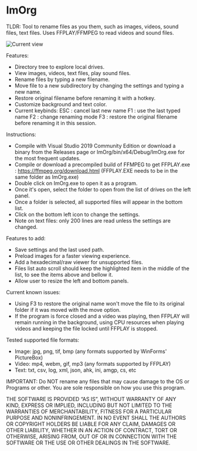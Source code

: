 # ImOrg
TLDR: Tool to rename files as you them, such as images, videos, sound files, text files.
Uses FFPLAY/FFMPEG to read videos and sound files.

![Current view](master/ImOrg_QwkfQOt7ES.png)

Features:
- Directory tree to explore local drives.
- View images, videos, text files, play sound files.
- Rename files by typing a new filename.
- Move file to a new subdirectory by changing the settings and typing a new name.
- Restore original filename before renaming it with a hotkey.
- Customize background and text color.
- Current keybinds:
ESC : cancel last new name
F1  : use the last typed name
F2  : change renaming mode
F3  : restore the original filename before renaming it in this session.

Instructions:
- Compile with Visual Studio 2019 Community Edition or download a binary from the Releases page or ImOrg/bin/x64/Debug/ImOrg.exe for the most frequent updates.
- Compile or download a precompiled build of FFMPEG to get FFPLAY.exe : https://ffmpeg.org/download.html (FFPLAY.EXE needs to be in the same folder as ImOrg.exe)
- Double click on ImOrg.exe to open it as a program.
- Once it's open, select the folder to open from the list of drives on the left panel.
- Once a folder is selected, all supported files will appear in the bottom list.
- Click on the bottom left icon to change the settings.
- Note on text files: only 200 lines are read unless the settings are changed.

Features to add:
- Save settings and the last used path.
- Preload images for a faster viewing experience.
- Add a hexadecimal/raw viewer for unsupported files.
- Files list auto scroll should keep the highlighted item in the middle of the list, to see the items above and bellow it.
- Allow user to resize the left and bottom panels.

Current known issues:
- Using F3 to restore the original name won't move the file to its original folder if it was moved with the move option.
- If the program is force closed and a video was playing, then FFPLAY will remain running in the background, using CPU resources when playing videos and keeping the file locked until FFPLAY is stopped.

Tested supported file formats:
- Image: jpg, png, tif, bmp (any formats supported by WinForms' PictureBox)
- Video: mp4, webm, gif, mp3 (any formats supported by FFPLAY)
- Text: txt, csv, log, xml, json, ahk, ini, amgp, cs, etc

IMPORTANT:
Do NOT rename any files that may cause damage to the OS or Programs or other. You are sole responsible on how you use this program.

THE SOFTWARE IS PROVIDED “AS IS”, WITHOUT WARRANTY OF ANY KIND, EXPRESS OR IMPLIED, INCLUDING BUT NOT LIMITED TO THE WARRANTIES OF MERCHANTABILITY, FITNESS FOR A PARTICULAR PURPOSE AND NONINFRINGEMENT. IN NO EVENT SHALL THE AUTHORS OR COPYRIGHT HOLDERS BE LIABLE FOR ANY CLAIM, DAMAGES OR OTHER LIABILITY, WHETHER IN AN ACTION OF CONTRACT, TORT OR OTHERWISE, ARISING FROM, OUT OF OR IN CONNECTION WITH THE SOFTWARE OR THE USE OR OTHER DEALINGS IN THE SOFTWARE.
